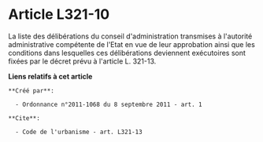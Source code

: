 # Article L321-10

La liste des délibérations du conseil d'administration transmises à l'autorité administrative compétente de l'Etat en vue de
leur approbation ainsi que les conditions dans lesquelles ces délibérations deviennent exécutoires sont fixées par le décret
prévu à l'article L. 321-13.

**Liens relatifs à cet article**

	**Créé par**:

	  - Ordonnance n°2011-1068 du 8 septembre 2011 - art. 1

	**Cite**:

	  - Code de l'urbanisme - art. L321-13
